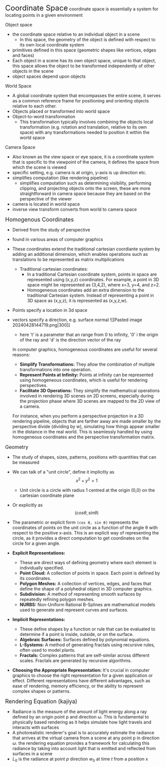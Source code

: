 <font size=5>Coordinate Space</font>
coordinate space is essentially a system for locating points in a given environment

Object space
- the coordinate space relative to an individual object in a scene
	- In this space, the geometry of the object is defined with respect to its own local coordinate system
- primitives defined in this space (geometric shapes like vertices, edges and faces)
- Each object in a scene has its own object space, unique to that object, this space allows the object to be transformed independently of other objects in the scene
- object spaces depend upon objects

World Space
- A global coordinate system that encompasses the entire scene, it serves as a common reference frame for positioning and orienting objects relative to each other.
- Objects placed or transformed into world space
- Object-to-word transformation
	- This transformation typically involves combining the objects local transformation (e.g. rotation and translation, relative to its own space) with any transformations needed to position it within the world space

Camera Space
- Also known as the view space or eye space, it is a coordinate system that is specific to the viewpoint of the camera, it defines the space from which the scene is viewed
- specific setting, e.g. camera is at origin, y-axis is up direction etc.
- simplifies computation (like rendering pipeline)
	- simplifies computation such as determining visibility, performing clipping, and projecting objects onto the screen, these are more straightforward in camera space because they are based on the perspective of the viewer
- camera is located in world space
- inverse view transform converts from world to camera space

<font size=4>Homogenous Coordinates</font>
- Derived from the study of perspective
- found in various areas of computer graphics
- These coordinates extend the traditional cartesian coordiante system  by adding an additional dimension, which enables operations such as translations to be represented as matrix multiplications
	- Traditional cartesian coordinates:
		- In a traditional Cartesian coordinate system, points in space are represented using (x,y,z) coordinates. For example, a point in 3D space might be represented as (3,4,2), where x=3, y=4, and z=2.
		- Homogeneous coordinates add an extra dimension to the traditional Cartesian system. Instead of representing a point in 3D space as (x,y,z), it is represented as (x,y,z,w). 
- Points specify a location in 3d space
- vectors specify a direction, e.g. surface normal
	![[Pasted image 20240428144719.png|300]]
	- here 't' is a parameter that an range from 0 to infinity, '0' i the origin of the ray and 'd' is the direction vector of the ray
	
	
	In computer graphics, homogeneous coordinates are useful for several reasons:
	- **Simplify Transformations:** They allow the combination of multiple transformations into one operation.
	- **Represent Points at Infinity:** Points at infinity can be represented using homogeneous coordinates, which is useful for rendering perspectives.
	- **Facilitate 3D Operations:** They simplify the mathematical operations involved in rendering 3D scenes on 2D screens, especially during the projection phase where 3D scenes are mapped to the 2D view of a camera.
	
	For instance, when you perform a perspective projection in a 3D rendering pipeline, objects that are farther away are made smaller by the perspective divide (dividing by w), simulating how things appear smaller in the distance in the real world. This is seamlessly handled by using homogeneous coordinates and the perspective transformation matrix.

<font size=3>Geometry</font>
- The study of shapes, sizes, patterns, positions with quantities that can be measured
- We can talk of a "unit circle", define it implicitly as $$x^2 + y^2 =1$$
	- Unit circle is a circle with radius 1 centred at the origin (0,0) on the cartesian coordinate plane
- Or explicitly as $$(cos\theta, sin\theta)$$
- The parametric or explicit form `(cos θ, sin θ)` represents the coordinates of points on the unit circle as a function of the angle θ with respect to the positive x-axis. This is an explicit way of representing the circle, as it provides a direct computation to get coordinates on the circle for a given angle.

- **Explicit Representations:**
    - These are direct ways of defining geometry where each element is individually specified.
    - **Point Cloud:** A collection of points in space. Each point is defined by its coordinates.
    - **Polygon Meshes:** A collection of vertices, edges, and faces that define the shape of a polyhedral object in 3D computer graphics.
    - **Subdivision:** A method of representing smooth surfaces by repeatedly refining polygon meshes.
    - **NURBS:** Non-Uniform Rational B-Splines are mathematical models used to generate and represent curves and surfaces.
- **Implicit Representations:**
    - These define shapes by a function or rule that can be evaluated to determine if a point is inside, outside, or on the surface.
    - **Algebraic Surfaces:** Surfaces defined by polynomial equations.
    - **L-Systems:** A method of generating fractals using recursive rules, often used to model plants.
    - **Fractals:** Complex patterns that are self-similar across different scales. Fractals are generated by recursive algorithms.
- **Choosing the Appropriate Representation:** It's crucial in computer graphics to choose the right representation for a given application or effect. Different representations have different advantages, such as ease of rendering, memory efficiency, or the ability to represent complex shapes or patterns.

<font size=4>Rendering Equation (kajiya)</font>
- Radiance is the measure of the amount of light energy along a ray defined by an origin point p and direction $\omega$. This is fundamental to physically based rendering as it helps simulate how light travels and interacts with surfaces
- A photorealistic renderer's goal is to accurately estimate the radiance that arrives at the virtual camera from a scene at any point p in direction $\omega$. the rendering equation provides a framework for calculating this radiance by taking into account light that is emitted and reflected from surfaces in a scene
- $L_0$ is the radiance at point $p$ direction $w_0$ at time $t$ from a position x